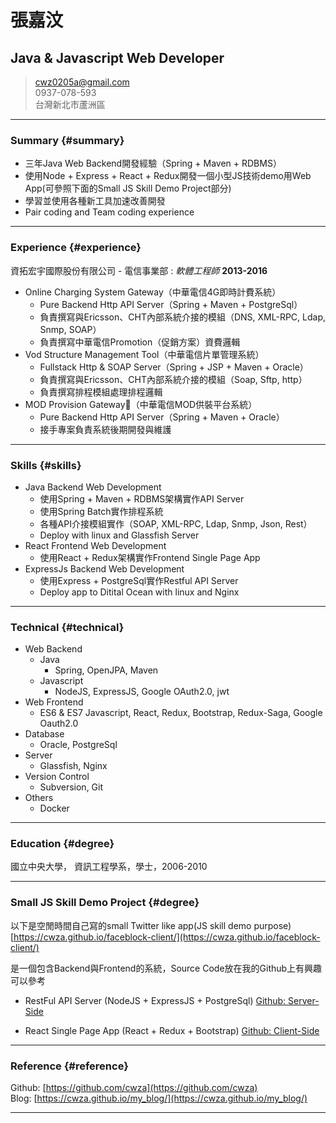 # 張嘉汶
## Java & Javascript Web Developer
> [cwz0205a@gmail.com](mailto:cwz0205a@gmail.com)  
> 0937-078-593  
> 台灣新北市蘆洲區  

------

### Summary {#summary}

* 三年Java Web Backend開發經驗（Spring + Maven + RDBMS）
* 使用Node + Express + React + Redux開發一個小型JS技術demo用Web App(可參照下面的Small JS Skill Demo Project部分)
* 學習並使用各種新工具加速改善開發
* Pair coding and Team coding experience

------

### Experience {#experience}

資拓宏宇國際股份有限公司 - 電信事業部
: *軟體工程師*
  __2013-2016__  

* Online Charging System Gateway（中華電信4G即時計費系統）
    + Pure Backend Http API Server（Spring + Maven + PostgreSql）
    + 負責撰寫與Ericsson、CHT內部系統介接的模組（DNS, XML-RPC, Ldap, Snmp, SOAP）
    + 負責撰寫中華電信Promotion（促銷方案）資費邏輯
* Vod Structure Management Tool（中華電信片單管理系統）
    + Fullstack Http & SOAP Server（Spring + JSP + Maven + Oracle）
    + 負責撰寫與Ericsson、CHT內部系統介接的模組（Soap, Sftp, http）
    + 負責撰寫排程模組處理排程邏輯
* MOD Provision Gateway（中華電信MOD供裝平台系統）
    + Pure Backend Http API Server（Spring + Maven + Oracle）
    + 接手專案負責系統後期開發與維護

------

### Skills {#skills}

* Java Backend Web Development
    + 使用Spring + Maven + RDBMS架構實作API Server
    + 使用Spring Batch實作排程系統
    + 各種API介接模組實作（SOAP, XML-RPC, Ldap, Snmp, Json, Rest）
    + Deploy with linux and Glassfish Server
* React Frontend Web Development
    + 使用React + Redux架構實作Frontend Single Page App
* ExpressJs Backend Web Development
    + 使用Express + PostgreSql實作Restful API Server
    + Deploy app to Ditital Ocean with linux and Nginx

-------

### Technical {#technical}

* Web Backend
    + Java
        - Spring, OpenJPA, Maven
    + Javascript
        - NodeJS, ExpressJS, Google OAuth2.0, jwt
* Web Frontend
    + ES6 & ES7 Javascript, React, Redux, Bootstrap, Redux-Saga, Google Oauth2.0
* Database
    + Oracle, PostgreSql
* Server
    + Glassfish, Nginx
* Version Control
    + Subversion, Git
* Others
    + Docker

------

### Education {#degree}

國立中央大學， 資訊工程學系，學士，2006-2010

------

### Small JS Skill Demo Project {#degree}

以下是空閒時間自己寫的small Twitter like app(JS skill demo purpose)  
[https://cwza.github.io/faceblock-client/](https://cwza.github.io/faceblock-client/)

是一個包含Backend與Frontend的系統，Source Code放在我的Github上有興趣可以參考

* RestFul API Server (NodeJS + ExpressJS + PostgreSql)
  [Github: Server-Side](https://github.com/cwza/faceblock-server)

* React Single Page App (React + Redux + Bootstrap)
  [Github: Client-Side](https://github.com/cwza/faceblock-client)

------

### Reference {#reference}

Github: [https://github.com/cwza](https://github.com/cwza)  
Blog: [https://cwza.github.io/my_blog/](https://cwza.github.io/my_blog/)

------
